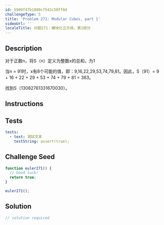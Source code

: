 ```yaml
---
id: 5900f47b1000cf542c50ff8d
challengeType: 5
title: 'Problem 271: Modular Cubes, part 1'
videoUrl: ''
localeTitle: 问题271：模块化立方体，第1部分
---
```


## Description
<section id="description">对于正数n，将S（n）定义为整数x的总和，为1 <p>当n = 91时，x有8个可能的值，即：9,16,22,29,53,74,79,81。因此，S（91）= 9 + 16 + 22 + 29 + 53 + 74 + 79 + 81 = 363。 </p><p>找到S（13082761331670030）。 </p></section>

## Instructions
<section id="instructions">
</section>

## Tests
<section id='tests'>

```yml
tests:
  - text: 測試文本
    testString: assert(true);

```

</section>

## Challenge Seed
<section id='challengeSeed'>

<div id='js-seed'>

```js
function euler271() {
  // Good luck!
  return true;
}

euler271();

```

</div>



</section>

## Solution
<section id='solution'>

```js
// solution required
```
</section>
